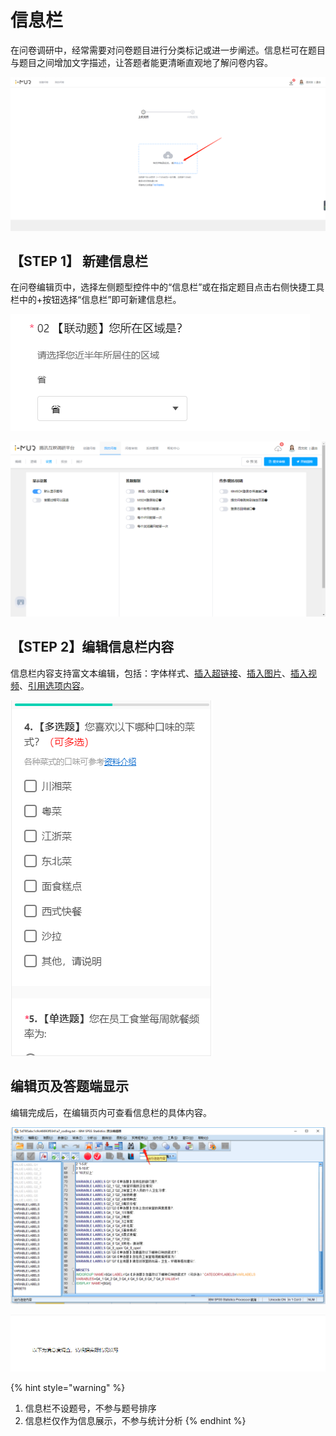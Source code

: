 # 信息栏

在问卷调研中，经常需要对问卷题目进行分类标记或进一步阐述。信息栏可在题目与题目之间增加文字描述，让答题者能更清晰直观地了解问卷内容。

![&#x4FE1;&#x606F;&#x680F;](../.gitbook/assets/image%20%28112%29.png)

## 【STEP 1】 新建信息栏

在问卷编辑页中，选择左侧题型控件中的“信息栏”或在指定题目点击右侧快捷工具栏中的+按钮选择“信息栏”即可新建信息栏。

![&#x901A;&#x8FC7;&#x201C;&#x9898;&#x578B;&#x201D;&#x63A7;&#x4EF6;&#x65B0;&#x5EFA;&#x4FE1;&#x606F;&#x680F;](../.gitbook/assets/image%20%28274%29.png)

![&#x5728;&#x6307;&#x5B9A;&#x9898;&#x76EE;&#x4E0B;&#x65B9;&#x65B0;&#x5EFA;&#x4FE1;&#x606F;&#x680F;](../.gitbook/assets/image%20%28303%29.png)

## 【STEP 2】编辑信息栏内容

信息栏内容支持富文本编辑，包括：字体样式、[插入超链接](../cao-zuo-zhi-yin/wen-juan-bian-ji/cha-ru-chao-lian-jie.md)、[插入图片](../cao-zuo-zhi-yin/wen-juan-bian-ji/cha-ru-tu-pian.md)、[插入视频](../cao-zuo-zhi-yin/wen-juan-bian-ji/cha-ru-shi-pin.md)、[引用选项内容](../cao-zuo-zhi-yin/wen-juan-bian-ji/nei-rong-yin-yong.md)。

![&#x4FE1;&#x606F;&#x680F;&#x5185;&#x5BB9;&#x7F16;&#x8F91;](../.gitbook/assets/image%20%28336%29.png)

## 编辑页及答题端显示

编辑完成后，在编辑页内可查看信息栏的具体内容。

![&#x7F16;&#x8F91;&#x9875;&#x5185;&#x7684;&#x4FE1;&#x606F;&#x680F;&#x663E;&#x793A;](../.gitbook/assets/image%20%28235%29.png)

![&#x7B54;&#x9898;&#x7AEF;&#x4E2D;&#x7684;&#x4FE1;&#x606F;&#x680F;&#x663E;&#x793A;](../.gitbook/assets/image%20%2841%29.png)

{% hint style="warning" %}
1. 信息栏不设题号，不参与题号排序
2. 信息栏仅作为信息展示，不参与统计分析
{% endhint %}



